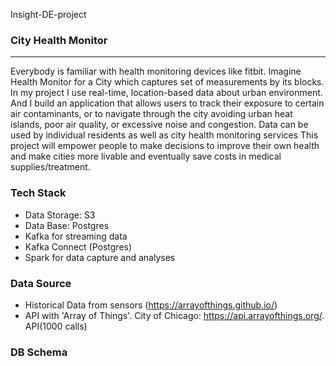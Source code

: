 Insight-DE-project

### City Health Monitor  
***
Everybody is familiar with health monitoring devices like fitbit. Imagine Health Monitor for a City which captures set of measurements by its blocks. In my project I use real-time, location-based data about urban environment. And I build an application that allows users to track their exposure to certain air contaminants, or to navigate through the city avoiding urban heat islands, poor air quality, or excessive noise and congestion. Data can be used by individual residents as well as city health monitoring services
This project will empower people to make decisions to improve their own health and make cities more livable and eventually save costs in medical supplies/treatment.

### Tech Stack
- Data Storage: S3
- Data Base: Postgres 
- Kafka for streaming data
- Kafka Connect (Postgres)
- Spark for data capture and analyses 

### Data Source
- Historical Data from sensors (https://arrayofthings.github.io/) 
- API with 'Array of Things'. City of Chicago: https://api.arrayofthings.org/. API(1000 calls)

### DB Schema 
